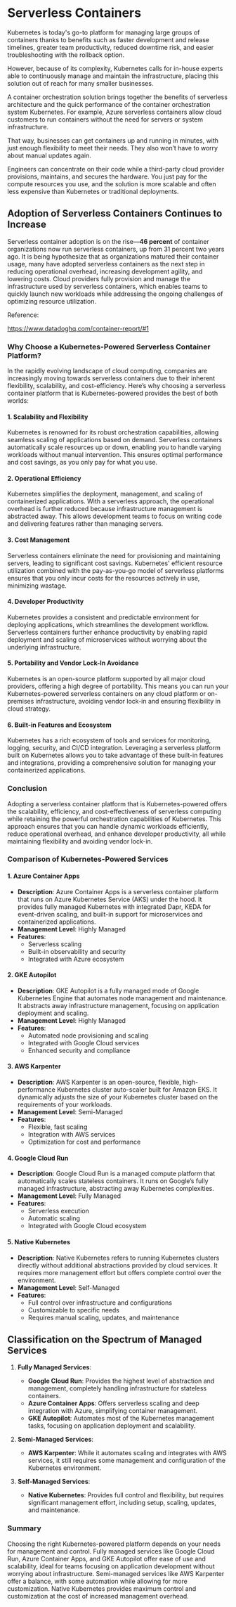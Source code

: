 # Serverless Containers

Kubernetes is today's go-to platform for managing large groups of containers thanks to benefits such as faster development and release timelines, greater team productivity, reduced downtime risk, and easier troubleshooting with the rollback option.

However, because of its complexity, Kubernetes calls for in-house experts able to continuously manage and maintain the infrastructure, placing this solution out of reach for many smaller businesses.

A container orchestration solution brings together the benefits of serverless architecture and the quick performance of the container orchestration system Kubernetes. For example, Azure serverless containers allow cloud customers to run containers without the need for servers or system infrastructure.

That way, businesses can get containers up and running in minutes, with just enough flexibility to meet their needs. They also won’t have to worry about manual updates again.

Engineers can concentrate on their code while a third-party cloud provider provisions, maintains, and secures the hardware. You just pay for the compute resources you use, and the solution is more scalable and often less expensive than Kubernetes or traditional deployments.


## Adoption of Serverless Containers Continues to Increase

Serverless container adoption is on the rise—**46 percent** of container organizations now run serverless containers, up from 31 percent two years ago. It is being hypothesize that as organizations matured their container usage, many have adopted serverless containers as the next step in reducing operational overhead, increasing development agility, and lowering costs. Cloud providers fully provision and manage the infrastructure used by serverless containers, which enables teams to quickly launch new workloads while addressing the ongoing challenges of optimizing resource utilization.

Reference:

https://www.datadoghq.com/container-report/#1 


### Why Choose a Kubernetes-Powered Serverless Container Platform?

In the rapidly evolving landscape of cloud computing, companies are increasingly moving towards serverless containers due to their inherent flexibility, scalability, and cost-efficiency. Here’s why choosing a serverless container platform that is Kubernetes-powered provides the best of both worlds:

#### 1. **Scalability and Flexibility**
Kubernetes is renowned for its robust orchestration capabilities, allowing seamless scaling of applications based on demand. Serverless containers automatically scale resources up or down, enabling you to handle varying workloads without manual intervention. This ensures optimal performance and cost savings, as you only pay for what you use.

#### 2. **Operational Efficiency**
Kubernetes simplifies the deployment, management, and scaling of containerized applications. With a serverless approach, the operational overhead is further reduced because infrastructure management is abstracted away. This allows development teams to focus on writing code and delivering features rather than managing servers.

#### 3. **Cost Management**
Serverless containers eliminate the need for provisioning and maintaining servers, leading to significant cost savings. Kubernetes' efficient resource utilization combined with the pay-as-you-go model of serverless platforms ensures that you only incur costs for the resources actively in use, minimizing wastage.

#### 4. **Developer Productivity**
Kubernetes provides a consistent and predictable environment for deploying applications, which streamlines the development workflow. Serverless containers further enhance productivity by enabling rapid deployment and scaling of microservices without worrying about the underlying infrastructure.

#### 5. **Portability and Vendor Lock-In Avoidance**
Kubernetes is an open-source platform supported by all major cloud providers, offering a high degree of portability. This means you can run your Kubernetes-powered serverless containers on any cloud platform or on-premises infrastructure, avoiding vendor lock-in and ensuring flexibility in cloud strategy.

#### 6. **Built-in Features and Ecosystem**
Kubernetes has a rich ecosystem of tools and services for monitoring, logging, security, and CI/CD integration. Leveraging a serverless platform built on Kubernetes allows you to take advantage of these built-in features and integrations, providing a comprehensive solution for managing your containerized applications.

### Conclusion
Adopting a serverless container platform that is Kubernetes-powered offers the scalability, efficiency, and cost-effectiveness of serverless computing while retaining the powerful orchestration capabilities of Kubernetes. This approach ensures that you can handle dynamic workloads efficiently, reduce operational overhead, and enhance developer productivity, all while maintaining flexibility and avoiding vendor lock-in.


### Comparison of Kubernetes-Powered Services

#### 1. **Azure Container Apps**
- **Description**: Azure Container Apps is a serverless container platform that runs on Azure Kubernetes Service (AKS) under the hood. It provides fully managed Kubernetes with integrated Dapr, KEDA for event-driven scaling, and built-in support for microservices and containerized applications.
- **Management Level**: Highly Managed
- **Features**:
  - Serverless scaling
  - Built-in observability and security
  - Integrated with Azure ecosystem

#### 2. **GKE Autopilot**
- **Description**: GKE Autopilot is a fully managed mode of Google Kubernetes Engine that automates node management and maintenance. It abstracts away infrastructure management, focusing on application deployment and scaling.
- **Management Level**: Highly Managed
- **Features**:
  - Automated node provisioning and scaling
  - Integrated with Google Cloud services
  - Enhanced security and compliance

#### 3. **AWS Karpenter**
- **Description**: AWS Karpenter is an open-source, flexible, high-performance Kubernetes cluster auto-scaler built for Amazon EKS. It dynamically adjusts the size of your Kubernetes cluster based on the requirements of your workloads.
- **Management Level**: Semi-Managed
- **Features**:
  - Flexible, fast scaling
  - Integration with AWS services
  - Optimization for cost and performance

#### 4. **Google Cloud Run**
- **Description**: Google Cloud Run is a managed compute platform that automatically scales stateless containers. It runs on Google’s fully managed infrastructure, abstracting away Kubernetes complexities.
- **Management Level**: Fully Managed
- **Features**:
  - Serverless execution
  - Automatic scaling
  - Integrated with Google Cloud ecosystem

#### 5. **Native Kubernetes**
- **Description**: Native Kubernetes refers to running Kubernetes clusters directly without additional abstractions provided by cloud services. It requires more management effort but offers complete control over the environment.
- **Management Level**: Self-Managed
- **Features**:
  - Full control over infrastructure and configurations
  - Customizable to specific needs
  - Requires manual scaling, updates, and maintenance

## Classification on the Spectrum of Managed Services

1. **Fully Managed Services**:
   - **Google Cloud Run**: Provides the highest level of abstraction and management, completely handling infrastructure for stateless containers.
   - **Azure Container Apps**: Offers serverless scaling and deep integration with Azure, simplifying container management.
   - **GKE Autopilot**: Automates most of the Kubernetes management tasks, focusing on application deployment and scalability.

2. **Semi-Managed Services**:
   - **AWS Karpenter**: While it automates scaling and integrates with AWS services, it still requires some management and configuration of the Kubernetes environment.

3. **Self-Managed Services**:
   - **Native Kubernetes**: Provides full control and flexibility, but requires significant management effort, including setup, scaling, updates, and maintenance.

### Summary

Choosing the right Kubernetes-powered platform depends on your needs for management and control. Fully managed services like Google Cloud Run, Azure Container Apps, and GKE Autopilot offer ease of use and scalability, ideal for teams focusing on application development without worrying about infrastructure. Semi-managed services like AWS Karpenter offer a balance, with some automation while allowing for more customization. Native Kubernetes provides maximum control and customization at the cost of increased management overhead.

